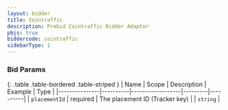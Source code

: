 ```yaml
---
layout: bidder
title: Cointraffic
description: Prebid Cointraffic Bidder Adaptor
pbjs: true
biddercode: cointraffic
sidebarType: 1
---
```



### Bid Params

{: .table .table-bordered .table-striped }
| Name          | Scope    | Description      | Example | Type     |
|---------------|----------|------------------|---------|----------|
| `placementId` | required | The placement ID (Tracker key) |         | `string` |
